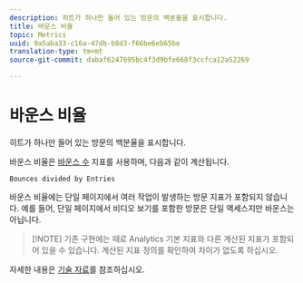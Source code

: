 ```yaml
---
description: 히트가 하나만 들어 있는 방문의 백분율을 표시합니다.
title: 바운스 비율
topic: Metrics
uuid: 9a5aba33-c16a-47db-b8d3-f66be6eb65be
translation-type: tm+mt
source-git-commit: dabaf6247695bc4f3d9bfe668f3ccfca12a52269

---
```



# 바운스 비율

히트가 하나만 들어 있는 방문의 백분율을 표시합니다.

바운스 비율은 [바운스 수](/help/components/c-variables/c-metrics/metrics-bounces.md) 지표를 사용하며, 다음과 같이 계산됩니다.

`Bounces divided by Entries`

바운스 비율에는 단일 페이지에서 여러 작업이 발생하는 방문 지표가 포함되지 않습니다. 예를 들어, 단일 페이지에서 비디오 보기를 포함한 방문은 단일 액세스지만 바운스는 아닙니다.

>[!NOTE] 기존 구현에는 때로 Analytics 기본 지표와 다른 계산된 지표가 포함되어 있을 수 있습니다. 계산된 지표 정의를 확인하여 차이가 없도록 하십시오.

자세한 내용은 [기술 자료](https://marketing.adobe.com/resources/help/en_US/home/index.html#kb-analytics-comparing-bounces-and-single-access)를 참조하십시오.
